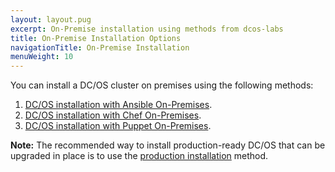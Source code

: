 ```yaml
---
layout: layout.pug
excerpt: On-Premise installation using methods from dcos-labs
title: On-Premise Installation Options
navigationTitle: On-Premise Installation 
menuWeight: 10
---
```


You can install a DC/OS cluster on premises using the following methods:

1. [DC/OS installation with Ansible On-Premises](https://github.com/dcos-labs/ansible-dcos/blob/master/docs/INSTALL_ONPREM.md).
2. [DC/OS installation with Chef On-Premises](https://github.com/dcos-labs/dcos-chef).
3. [DC/OS installation with Puppet On-Premises](https://github.com/dcos-labs/dcos-puppet).

 **Note:** The recommended way to install production-ready DC/OS that can be upgraded in place is to use the [production installation](/1.11/installing/production/deploying-dcos/installation/) method.